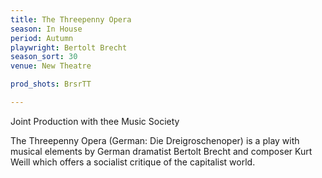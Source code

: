 ```yaml
---
title: The Threepenny Opera
season: In House
period: Autumn
playwright: Bertolt Brecht
season_sort: 30
venue: New Theatre

prod_shots: BrsrTT

---
```


Joint Production with thee Music Society

The Threepenny Opera (German: Die Dreigroschenoper) is a play with musical elements by German dramatist Bertolt Brecht and composer Kurt Weill which offers a socialist critique of the capitalist world.
